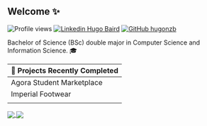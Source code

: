 ## Welcome ✨

![Profile views](https://gpvc.arturio.dev/hugonzb)
[![Linkedin Hugo Baird](https://img.shields.io/badge/Hugo-Baird-blue?style=flat-square&logo=Linkedin&logoColor=white&link=https://www.linkedin.com/in/hugo-baird/)](https://www.linkedin.com/in/hugo-baird/)
[![GitHub hugonzb](https://img.shields.io/github/followers/hugonzb?label=follow&style=social)](https://github.com/hugonzb)

Bachelor of Science (BSc) double major in Computer Science and Information Science. 🎓

| 🔨 Projects Recently Completed |
|:------------------------------|
|  Agora Student Marketplace  |
|  Imperial Footwear |
| |

<a href="https://github-readme-stats.vercel.app/api?username=hugonzb&hide=prs&theme=tokyonight&title_color=17202A&text_color=212F3C&bg_color=FFFFFF">
  <img align="center" src="https://github-readme-stats.vercel.app/api?username=hugonzb&hide=prs&theme=tokyonight&title_color=17202A&text_color=212F3C&bg_color=FFFFFF" />
</a>
<a href="https://github-readme-stats.vercel.app/api/top-langs/?username=hugonzb&layout=compact">
  <img align="center" src="https://github-readme-stats.vercel.app/api/top-langs/?username=hugonzb&layout=compact" />
</a> 

